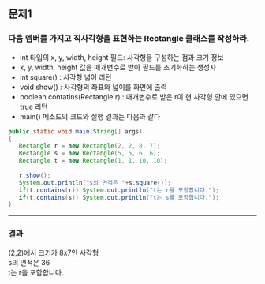 
## 문제1
### 다음 멤버를 가지고 직사각형을 표현하는 Rectangle 클래스를 작성하라.
- int 타입의 x, y, width, height 필드: 사각형을 구성하는 점과 크기 정보
- x, y, width, height 값을 매개변수로 받아 필드를 초기화하는 생성자
- int square() : 사각형 넓이 리턴
- void show() : 사각형의 좌표와 넓이를 화면에 출력
- boolean contatins(Rectangle r) : 매개변수로 받은 r이 현 사각형 안에 있으면 true 리턴
- main() 메소드의 코드와 실행 결과는 다음과 같다

```java
public static void main(String[] args)   
{    
   Rectangle r = new Rectangle(2, 2, 8, 7);  
   Rectangle s = new Rectangle(5, 5, 6, 6);  
   Rectangle t = new Rectangle(1, 1, 10, 10);  
     
   r.show();  
   System.out.println("s의 면적은 "+s.square());  
   if(t.contains(r)) System.out.println("t는 r을 포함합니다.");  
   if(t.contains(s)) System.out.println("t는 s를 포함합니다.");  
}  
```

***
### 결과
(2,2)에서 크기가 8x7인 사각형  
s의 면적은 36  
t는 r을 포함합니다.  
